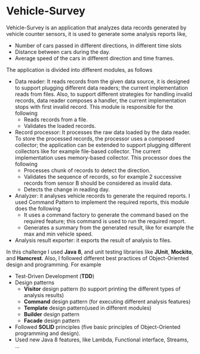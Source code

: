 # Vehicle-Survey

Vehicle-Survey is an application that analyzes data records generated by vehicle counter sensors, it is used to generate some 
analysis reports like, 
* Number of cars passed in different directions, in different time slots
* Distance between cars during the day.
* Average speed of the cars in different direction and time frames.

The application is divided into different modules, as follows
* Data reader: It reads records from the given data source, it is designed to support plugging different data readers; the current implementation reads from files. Also, to support different strategies for handling invalid records, data reader composes a handler, the current implementation stops with first invalid record. This module is responsible for the following
	* Reads records from a file.
	* Validates the loaded records. 
* Record processor:  It processes the raw data loaded by the data reader. To store the processed records, the processor uses a composed collector; the application can be extended to support plugging different collectors like for example file-based collector. The current implementation uses memory-based collector. This processor does the following
	* Processes chunk of records to detect the direction.
	* Validates the sequence of records, so for example 2 successive records from sensor B should be considered as invalid data. 
	* Detects the change in reading day.
* Analyzer: it analyses vehicle records to generate the required reports. I used Command Pattern to implement the required reports, this module does the following
	* It uses a command factory to generate the command based on the required feature; this command is used to run the required report.
	* Generates a summary from the generated result, like for example the max and min vehicle speed.
* Analysis result exporter: it exports the result of analysis to files.

In this challenge I used **Java 8**, and unit testing libraries like **JUnit**, **Mockito**, and **Hamcrest**.
Also, I followed different best practices of Object-Oriented design and programming. For example
* Test-Driven Development (**TDD**)
* Design patterns
  * **Visitor** design pattern (to support printing the different types of analysis results)
  * **Command** design pattern (for executing different analysis features)
  * **Template** design pattern(used in different modules)
  * **Builder** design pattern
  * **Facade** design pattern
* Followed **SOLID** principles (five basic principles of Object-Oriented programming and design). 
* Used new Java 8 features, like Lambda, Functional interface, Streams, ...